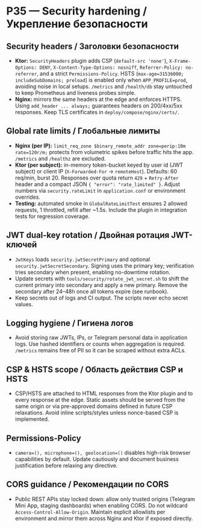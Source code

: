# P35 — Security hardening / Укрепление безопасности

## Security headers / Заголовки безопасности
- **Ktor:** `SecurityHeaders` plugin adds CSP (`default-src 'none'`), `X-Frame-Options: DENY`, `X-Content-Type-Options: nosniff`, `Referrer-Policy: no-referrer`, and a strict `Permissions-Policy`. HSTS (`max-age=31536000; includeSubDomains; preload`) is enabled only when `APP_PROFILE=prod`, avoiding noise in local setups. `/metrics` and `/health/db` stay untouched to keep Prometheus and liveness probes simple.
- **Nginx:** mirrors the same headers at the edge and enforces HTTPS. Using `add_header ... always;` guarantees headers on 200/4xx/5xx responses. Keep TLS certificates in `deploy/compose/nginx/certs/`.

## Global rate limits / Глобальные лимиты
- **Nginx (per IP):** `limit_req_zone $binary_remote_addr zone=perip:10m rate=120r/m;` protects from volumetric spikes before traffic hits the app. `/metrics` and `/healthz` are excluded.
- **Ktor (per subject):** in-memory token-bucket keyed by user id (JWT subject) or client IP (`X-Forwarded-For` → `remoteHost`). Defaults: 60 req/min, burst 20. Responses over quota return `429` + `Retry-After` header and a compact JSON `{ "error": "rate_limited" }`. Adjust numbers via `security.rateLimit` in `application.conf` or environment overrides.
- **Testing:** automated smoke in `GlobalRateLimitTest` ensures 2 allowed requests, 1 throttled, refill after ~1.5s. Include the plugin in integration tests for regression coverage.

## JWT dual-key rotation / Двойная ротация JWT-ключей
- `JwtKeys` loads `security.jwtSecretPrimary` and optional `security.jwtSecretSecondary`. Signing uses the primary key; verification tries secondary when present, enabling no-downtime rotation.
- Update secrets with `tools/security/rotate_jwt_secret.sh` to shift the current primary into secondary and apply a new primary. Remove the secondary after 24–48h once all tokens expire (see runbook).
- Keep secrets out of logs and CI output. The scripts never echo secret values.

## Logging hygiene / Гигиена логов
- Avoid storing raw JWTs, IPs, or Telegram personal data in application logs. Use hashed identifiers or counts when aggregation is required. `/metrics` remains free of PII so it can be scraped without extra ACLs.

## CSP & HSTS scope / Область действия CSP и HSTS
- CSP/HSTS are attached to HTML responses from the Ktor plugin and to every response at the edge. Static assets should be served from the same origin or via pre-approved domains defined in future CSP relaxations. Avoid inline scripts/styles unless nonce-based CSP is implemented.

## Permissions-Policy
- `camera=(), microphone=(), geolocation=()` disables high-risk browser capabilities by default. Update cautiously and document business justification before relaxing any directive.

## CORS guidance / Рекомендации по CORS
- Public REST APIs stay locked down: allow only trusted origins (Telegram Mini App, staging dashboards) when enabling CORS. Do not wildcard `Access-Control-Allow-Origin`. Maintain explicit allowlists per environment and mirror them across Nginx and Ktor if exposed directly.
